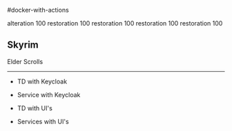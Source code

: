 #docker-with-actions

alteration 100
restoration 100
restoration 100
restoration 100
restoration 100

## Skyrim
Elder Scrolls

---

* TD with Keycloak
* Service with Keycloak

* TD with UI's 
* Services with UI's
